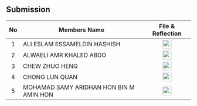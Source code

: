 ## Submission
| No | Members Name |  File & Reflection |
| :-----: |  ------ | :-----: | 
| 1 | ALI ESLAM ESSAMELDIN HASHISH |  <a href="https://github.com/miqbaltariq/SECP1513/tree/main/SECP1513-04/We TECH/ALI ESLAM ESSAMELDIN HASHISH" ><img src="https://github.com/drshahizan/software-engineering/blob/main/project/project/sec01/curiousity/img/document1.png?raw=true" width="24px" height="24px" ></a> | 
| 2 | ALWAELI AMR KHALED ABDO | <a href="https://github.com/miqbaltariq/SECP1513/tree/main/SECP1513-04/We TECH/ALWAELI AMR KHALED ABDO" ><img src="https://github.com/drshahizan/software-engineering/blob/main/project/project/sec01/curiousity/img/document1.png?raw=true" width="24px" height="24px" ></a> | 
| 3 | CHEW ZHUO HENG | <a href="https://github.com/miqbaltariq/SECP1513/tree/main/SECP1513-04/We TECH/CHEW ZHUO HENG" ><img src="https://github.com/drshahizan/software-engineering/blob/main/project/project/sec01/curiousity/img/document1.png?raw=true" width="24px" height="24px" ></a> | 
| 4 | CHONG LUN QUAN | <a href="https://github.com/miqbaltariq/SECP1513/tree/main/SECP1513-04/We TECH/CHONG LUN QUAN" ><img src="https://github.com/drshahizan/software-engineering/blob/main/project/project/sec01/curiousity/img/document1.png?raw=true" width="24px" height="24px" ></a> | 
| 5 | MOHAMAD SAMY ARIDHAN HON BIN M AMIN HON |  <a href="https://github.com/miqbaltariq/SECP1513/tree/main/SECP1513-04/We TECH/MOHAMAD SAMY ARIDHAN HON BIN M.AMIN HON" ><img src="https://github.com/drshahizan/software-engineering/blob/main/project/project/sec01/curiousity/img/document1.png?raw=true" width="24px" height="24px" ></a> |  
